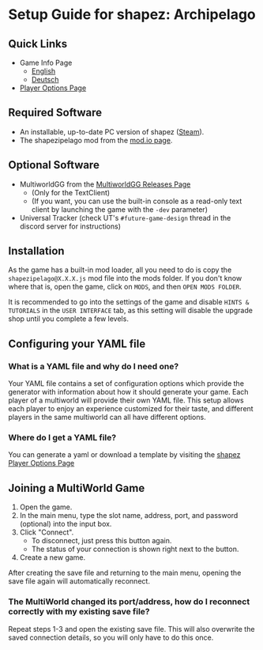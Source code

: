 # Setup Guide for shapez: Archipelago

## Quick Links

- Game Info Page
    * [English](/games/shapez/info/en)
    * [Deutsch](/games/shapez/info/de)
- [Player Options Page](/games/shapez/player-options)

## Required Software

- An installable, up-to-date PC version of shapez ([Steam](https://store.steampowered.com/app/1318690/shapez/)).
- The shapezipelago mod from the [mod.io page](https://mod.io/g/shapez/m/shapezipelago).

## Optional Software

- MultiworldGG from the [MultiworldGG Releases Page](https://github.com/MultiworldGG/MultiworldGG/releases)
    * (Only for the TextClient)
    * (If you want, you can use the built-in console as a read-only text client by launching the game 
  with the `-dev` parameter)
- Universal Tracker (check UT's `#future-game-design` thread in the discord server for instructions)

## Installation

As the game has a built-in mod loader, all you need to do is copy the `shapezipelago@X.X.X.js` mod file into the mods
folder. If you don't know where that is, open the game, click on `MODS`, and then `OPEN MODS FOLDER`.

It is recommended to go into the settings of the game and disable `HINTS & TUTORIALS` in the `USER INTERFACE` tab, as 
this setting will disable the upgrade shop until you complete a few levels.

## Configuring your YAML file

### What is a YAML file and why do I need one?

Your YAML file contains a set of configuration options which provide the generator with information about how it should
generate your game. Each player of a multiworld will provide their own YAML file. This setup allows each player to enjoy
an experience customized for their taste, and different players in the same multiworld can all have different options.

### Where do I get a YAML file?

You can generate a yaml or download a template by visiting the 
[shapez Player Options Page](/games/shapez/player-options)

## Joining a MultiWorld Game

1. Open the game.
2. In the main menu, type the slot name, address, port, and password (optional) into the input box.
3. Click "Connect".
   - To disconnect, just press this button again.
   - The status of your connection is shown right next to the button.
4. Create a new game.

After creating the save file and returning to the main menu, opening the save file again will automatically reconnect. 

### The MultiWorld changed its port/address, how do I reconnect correctly with my existing save file? 

Repeat steps 1-3 and open the existing save file. This will also overwrite the saved connection details, so you will 
only have to do this once. 
